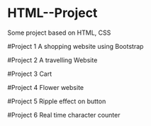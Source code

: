 # HTML--Project
Some project based on HTML, CSS

#Project 1
 A shopping website using Bootstrap 

#Project 2
A travelling Website

#Project 3
Cart

#Project 4
Flower website

#Project 5
Ripple effect on button

#Project 6
Real time character counter
